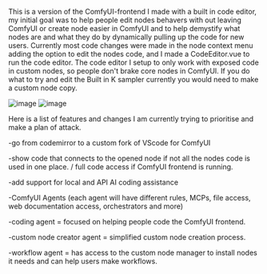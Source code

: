 This is a version of the ComfyUI-frontend I made with a built in code editor, my initial goal was to help people edit nodes behavers with out leaving ComfyUI 
or create node easier in ComfyUI and to help demystify what nodes are and what they do by dynamically pulling up the code for new users. 
Currently most code changes were made in the node context menu adding the option to edit the nodes code, and I made a CodeEditor.vue to run the code editor. 
The code editor I setup to only work with exposed code in custom nodes, so people don't brake core nodes in ComfyUI. 
If you do what to try and edit the Built in K sampler currently you would need to make a custom node copy.

![image](https://github.com/user-attachments/assets/a5e026d9-9c11-45f5-8553-97fa0a446b56) 
![image](https://github.com/user-attachments/assets/649a1f49-da31-4c69-81c3-b0aea4bfc192)


Here is a list of features and changes I am currently trying to prioritise and make a plan of attack.

-go from codemirror to a custom fork of VScode for ComfyUI

-show code that connects to the opened node if not all the nodes code is used in one place. / full code access if ComfyUI frontend is running. 

-add support for local and API AI coding assistance 

-ComfyUI Agents (each agent will have different rules, MCPs, file access, web documentation access, orchestrators and more)
	
   -coding agent = focused on helping people code the ComfyUI frontend.
	 
   -custom node creator agent = simplified custom node creation process. 
  
   -workflow agent = has access to the custom node manager to install nodes it needs and can help users make workflows. 

